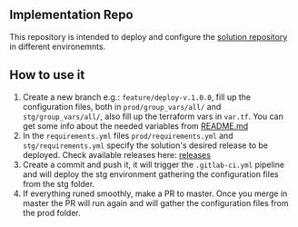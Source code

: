 Implementation Repo
-------------------

This repository is intended to deploy and configure the [solution repository](https://github.com/adrime92/halborn-assestment-solution) in different environemnts.


How to use it
-------------------
1. Create a new branch e.g.: ```feature/deploy-v.1.0.0```, fill up the configuration files, both in ```prod/group_vars/all/``` and ```stg/group_vars/all/```, also fill up the terraform vars in ```var.tf```. You can get some info about the needed variables from [README.md](https://github.com/adrime92/halborn-assestment-solution/blob/master/README.md#variables) 
2. In the ```requirements.yml``` files ```prod/requirements.yml``` and ```stg/requirements.yml``` specify the solution's desired release to be deployed. Check available releases here: [releases](https://github.com/adrime92/halborn-assestment-solution/tags)
3. Create a commit and push it, it will trigger the ```.gitlab-ci.yml``` pipeline and will deploy the stg environment gathering the configuration files from the stg folder.
4. If everything runed smoothly, make a PR to master. Once you merge in master the PR will run again and will gather the configuration files from the prod folder.
